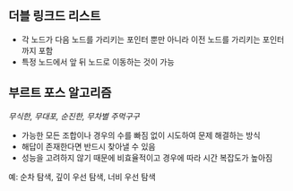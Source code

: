 ## 더블 링크드 리스트

- 각 노드가 다음 노드를 가리키는 포인터 뿐만 아니라 이전 노드를 가리키는 포인터까지 포함
- 특정 노드에서 앞 뒤 노드로 이동하는 것이 가능

## 부르트 포스 알고리즘

*무식한, 무대포, 순진한, 무차별 주먹구구*

- 가능한 모든 조합이나 경우의 수를 빠짐 없이 시도하여 문제 해결하는 방식
- 해답이 존재한다면 반드시 찾아낼 수 있음
- 성능을 고려하지 않기 때문에 비효율적이고 경우에 따라 시간 복잡도가 높아짐

예: 순차 탐색, 깊이 우선 탐색, 너비 우선 탐색
